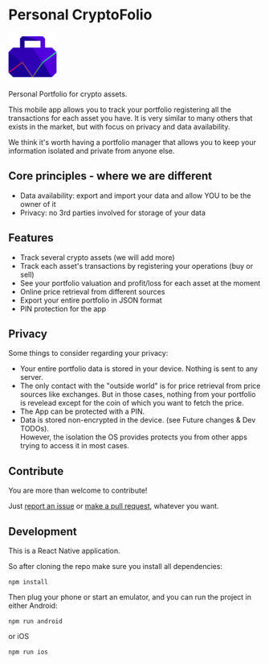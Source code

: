 # Personal CryptoFolio

![Personal CryptoFolio logo](https://github.com/improvein/personal-cryptofolio/blob/master/src/assets/images/main_logo.png)

Personal Portfolio for crypto assets.

This mobile app allows you to track your portfolio registering all the transactions for each asset you have. It is very similar to many others that exists in the market, but with focus on privacy and data availability.

We think it's worth having a portfolio manager that allows you to keep your information isolated and private from anyone else.

## Core principles - where we are different

* Data availability: export and import your data and allow YOU to be the owner of it
* Privacy: no 3rd parties involved for storage of your data

## Features

* Track several crypto assets (we will add more)
* Track each asset's transactions by registering your operations (buy or sell)
* See your portfolio valuation and profit/loss for each asset at the moment
* Online price retrieval from different sources
* Export your entire portfolio in JSON format
* PIN protection for the app

## Privacy
Some things to consider regarding your privacy:

* Your entire portfolio data is stored in your device. Nothing is sent to any server.
* The only contact with the "outside world" is for price retrieval from price sources like exchanges. But in those cases, nothing from your portfolio is revelead except for the coin of which you want to fetch the price.
* The App can be protected with a PIN.
* Data is stored non-encrypted in the device. (see Future changes & Dev TODOs).<br/>
  However, the isolation the OS provides protects you from other apps trying to access it in most cases.

## Contribute
You are more than welcome to contribute!

Just [report an issue](https://github.com/improvein/personal-cryptofolio/issues) or [make a pull request](https://github.com/improvein/personal-cryptofolio/pulls), whatever you want.

## Development
This is a React Native application.

So after cloning the repo make sure you install all dependencies:
```
npm install
```

Then plug your phone or start an emulator, and you can run the project in either Android:
```
npm run android
```
or iOS
```
npm run ios
```
